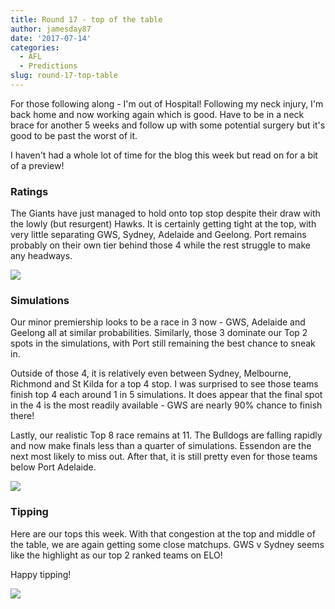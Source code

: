 ```yaml
---
title: Round 17 - top of the table
author: jamesday87
date: '2017-07-14'
categories:
  - AFL
  - Predictions
slug: round-17-top-table
---
```


For those following along - I'm out of Hospital! Following my neck injury, I'm back home and now working again which is good. Have to be in a neck brace for another 5 weeks and follow up with some potential surgery but it's good to be past the worst of it.

I haven't had a whole lot of time for the blog this week but read on for a bit of a preview!

<!-- more -->

### Ratings

The Giants have just managed to hold onto top stop despite their draw with the lowly (but resurgent) Hawks. It is certainly getting tight at the top, with very little separating GWS, Sydney, Adelaide and Geelong. Port remains probably on their own tier behind those 4 while the rest struggle to make any headways.

![](http://plussixoneblog.com/wp-content/uploads/2017/07/ratings_plot-1-1.png)

### Simulations

Our minor premiership looks to be a race in 3 now - GWS, Adelaide and Geelong all at similar probabilities. Similarly, those 3 dominate our Top 2 spots in the simulations, with Port still remaining the best chance to sneak in.

Outside of those 4, it is relatively even between Sydney, Melbourne, Richmond and St Kilda for a top 4 stop. I was surprised to see those teams finish top 4 each around 1 in 5 simulations. It does appear that the final spot in the 4 is the most readily available - GWS are nearly 90% chance to finish there!

Lastly, our realistic Top 8 race remains at 11. The Bulldogs are falling rapidly and now make finals less than a quarter of simulations. Essendon are the next most likely to miss out. After that, it is still pretty even for those teams below Port Adelaide.

![](http://plussixoneblog.com/wp-content/uploads/2017/03/simSeas-15-1024x919.png)

### Tipping

Here are our tops this week. With that congestion at the top and middle of the table, we are again getting some close matchups. GWS v Sydney seems like the highlight as our top 2 ranked teams on ELO!

Happy tipping!

[
![](http://plussixoneblog.com/wp-content/uploads/2017/03/afl_m_pred-20-1024x181.png)](http://plussixoneblog.com/wp-content/uploads/2017/03/afl_m_pred-20.png)
